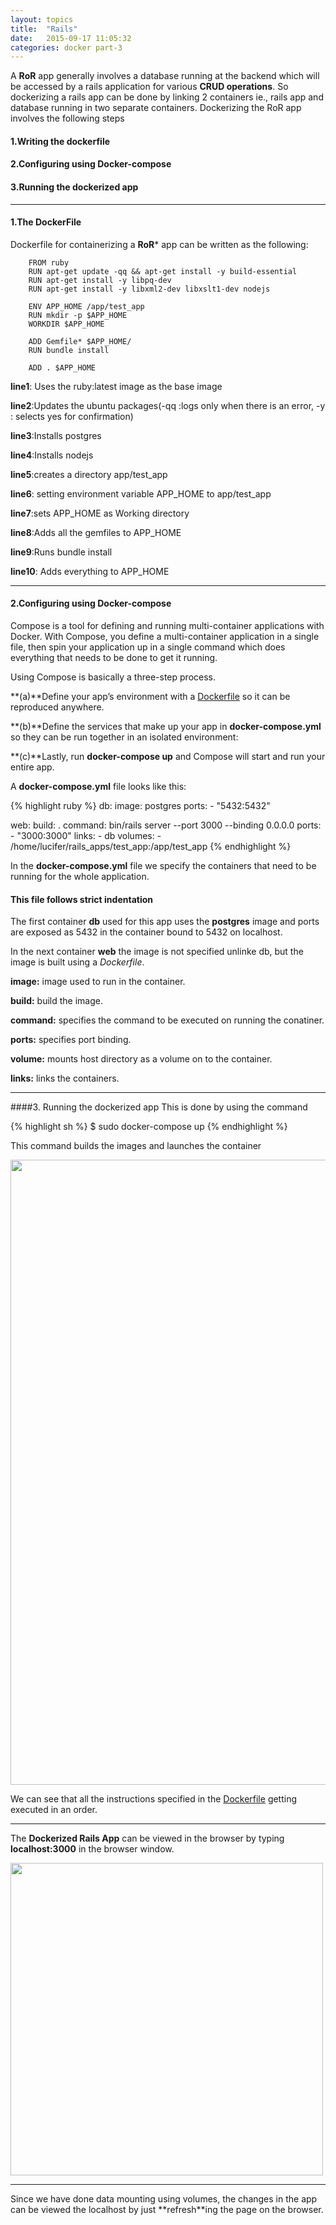 ```yaml
---
layout: topics
title:  "Rails"
date:   2015-09-17 11:05:32
categories: docker part-3
---
```


A **RoR** app generally involves a database running at the backend which will be accessed by a
rails application for various **CRUD operations**. So dockerizing a rails app can be done by
linking 2 containers ie., rails app and database running in two separate containers.
	Dockerizing the RoR app involves the following steps

#### 1.Writing the dockerfile

#### 2.Configuring using Docker-compose

#### 3.Running the dockerized app

<hr>

#### 1.The DockerFile
Dockerfile for containerizing a **RoR*** app can be written as the following:

		FROM ruby
		RUN apt-get update -qq && apt-get install -y build-essential
		RUN apt-get install -y libpq-dev
		RUN apt-get install -y libxml2-dev libxslt1-dev nodejs
		 
		ENV APP_HOME /app/test_app
		RUN mkdir -p $APP_HOME
		WORKDIR $APP_HOME

		ADD Gemfile* $APP_HOME/
		RUN bundle install

		ADD . $APP_HOME


**line1**: Uses the ruby:latest image as the base image

**line2**:Updates the ubuntu packages(-qq  :logs only when there is an error, -y : selects yes for confirmation)

**line3**:Installs postgres

**line4**:Installs nodejs

**line5**:creates a directory app/test_app

**line6**: setting environment variable APP_HOME to app/test_app

**line7**:sets APP_HOME as Working directory

**line8**:Adds all the gemfiles to APP_HOME

**line9**:Runs bundle install

**line10**: Adds everything to APP_HOME

<hr>

#### 2.Configuring using Docker-compose

Compose is a tool for defining and running multi-container applications with Docker. With Compose, you define a multi-container application in a single file, then spin your application up in a single command which does everything that needs to be done to get it running.

Using Compose is basically a three-step process.

**(a)**Define your app’s environment with a [Dockerfile][dofi] so it can be reproduced anywhere.

**(b)**Define the services that make up your app in **docker-compose.yml** so they can be run together in an isolated environment:

**(c)**Lastly, run **docker-compose up** and Compose will start and run your entire app.

A **docker-compose.yml** file looks like this:

{% highlight ruby %}
db:
  image: postgres
  ports:
    - "5432:5432"

web:
  build: .
  command: bin/rails server --port 3000 --binding 0.0.0.0
  ports:
    - "3000:3000"
  links:
    - db
  volumes:
    - /home/lucifer/rails_apps/test_app:/app/test_app
{% endhighlight %}

In the **docker-compose.yml** file we specify the containers that need to be running for the whole application.
#### **This file follows strict indentation** 

The first container **db** used for this app uses the **postgres** image and ports are exposed as 5432 in the container bound to 5432 on localhost.

In the next container **web** the image is not specified unlinke db, but the image is built using a *Dockerfile*.

**image:** image used to run in the container.

**build:** build the image.

**command:** specifies the command to be executed on running the conatiner.

**ports:** specifies port binding.

**volume:** mounts host directory as a volume on to the container.

**links:** links the containers.

<hr>

####3. Running the dockerized app
This is done by using the command 

{% highlight sh %}
$ sudo docker-compose up
{% endhighlight %}

This command builds the images and launches the container 



<html>
 <body>
    <img  src="{{site.baseurl}}/images/docker/ruby_app/ROR/docker-compose_up.png" width="1000">
 </body></html>

We can see that all the instructions specified in the [Dockerfile][d] getting executed in an order.
<hr>

The **Dockerized Rails App** can be viewed in the browser by typing **localhost:3000** in the browser window.
<html>
 <body>
    <img  src="{{site.baseurl}}/images/docker/ruby_app/ROR/dockerized.png" width="500">
 </body></html>

<hr>
Since we have done data mounting using volumes, the changes in the app can be viewed the localhost by just **refresh**ing the page on the browser.


[dofi]: dockerfile.html
[d]: dockerfile.html